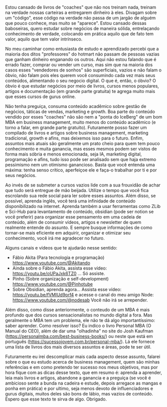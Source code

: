 Estou cansado de livros de "coaches" que não nos treinam nada,  treinam na verdade nossas carteiras a entregarem dinheiro à eles. Divagam sobre um "código", esse código na verdade não passa de um jargão de alguém que pouco conhece, mas muito se "aparece". Estou cansado dessas baboseiras, quero estudar sobre negócios de maneira sólida, entrelaçando conhecimento de verdade, colocando em prática aquilo que de fato tem valor, aquilo que tem valor intrínseco.

No meu caminhar como entusiasta de estudo e aprendizado percebi que a maioria dos ditos "professores" do hotmart não passam de pessoas vazias que ganham dinheiro enganando os outros. Aqui não estou falando que é errado fazer, comprar ou vender um curso, mas sim que na maioria dos casos esses "vendedores de sonhos" são superficiais, vazios e não falam o óbvio, não falam pois eles querem você consumindo cada vez mais seus conteúdos, alimentando o seu negocio digital. O que é, então, o óbvio? O óbvio é que estudar negócios por meio de livros, cursos menos populares, artigos e documentação (em grande parte gratuita)  te agrega muito mais que esses cursos de gurus online.

Não tenha preguiça, consuma conteúdo acadêmico sobre gestão de negócios, táticas de vendas, marketing e growth. Boa parte do conteúdo vendido por esses "coaches" não são nem a "ponta do IceBerg" de um bom MBA em business management, muito menos do conteúdo acadêmico (e torno a falar, em grande parte gratuito). Futuramente posso fazer um compilado de livros e artigos sobre business management, marketing tradicional, growth e afins, mas deixemos isso para o futuro. Enfim, assuntos mais atuais são geralmente um prato cheio para quem tem pouco conhecimento e muita ganancia, mas esses mesmos podem ser vistos de forma mais sóbria e menos emocionada, seja IA, marketing digital, programação e afins, tudo isso pode ser analisado sem que haja extremo pessimismo nem um otimismo ganancioso. Basta que você entenda uma máxima: tenha senso crítico, aperfeiçoe ele e faça-o trabalhar por ti e por seus negócios. 

Ao invés de se submeter a cursos vazios lide com a sua frouxidão de achar que tudo será entregue de mão beijada. Utilize o tempo que você fica escrolando sua rede social para ler sobre esses assuntos. Além disso, se possível, aprenda inglês, você terá uma infinidade de conteúdo disponibilizado na internet. Aprenda também a usar ferramentas como ZLib e Sci-Hub para levantamento de conteúdo, obsidian (pode ser notion se você preferir) para organizar esse pensamento em uma cadeia de conteúdo, além de consumir vídeos, artigos e newsletter de quem realmente entende do assunto. E sempre busque informações de como tornar-se mais eficiente em adquirir, organizar e otimizar seu conhecimento, você irá me agradecer no futuro.

Alguns canais e vídeos que te ajudarão nesse sentido:
- Fábio Akita (Para tecnologia e programação) https://www.youtube.com/@Akitando 
- Ainda sobre o Fábio Akita, assista esse vídeo: https://youtu.be/oUPaJxk6TZ0 ... Só assiste.
- Pinho (Sobre organização e self-development) https://www.youtube.com/@Pinhotube
- Sobre Obsidian, aprenda agora... Assista esse vídeo: https://youtu.be/fVMlUd9orf4 e acesse o canal do meu amigo Node: https://www.youtube.com/@nodesab Você não irá se arrepender.

Além disso, como disse anteriormente, o conteudo de um MBA é mais profundo que dos cursos sensacionalistas no mundo digital a fora. Mas geralmente o MBA tem um problema, ele não te dá algo importantíssimo: saber aprender. Como resolver isso? Eu indico o livro Personal MBA (O Manual do CEO), além de dar uma "olhadinha" no site do Josh Kaufman (https://personalmba.com/best-business-books/) ou neste que está em português (https://sucessojovem.com.br/personal-mba/). Lá ele fornece uma lista de livros dos mais diversos assuntos e áreas, pode te ser útil. 

Futuramente eu irei descomplicar mais cada aspecto desse assunto, falarei sobre o que eu estudo acerca de business management, quem são minhas referências e em como pretendo ter sucesso nos meus objetivos, mas por hora fique com as dicas desse texto, que em resumo é: aprenda a aprender, leia mais livros e artigos, abandone a ganancia e a preguiça (se você é ambicioso sente a bunda na cadeira e estude, depois arregace as mangas e ponha em prática) e por ultimo, seja menos devoto de influenciadores e gurus digitais, muitos deles são bons de lábio, mas vazios de conteúdo. Espero que esse texto te sirva de algo.  Obrigado.